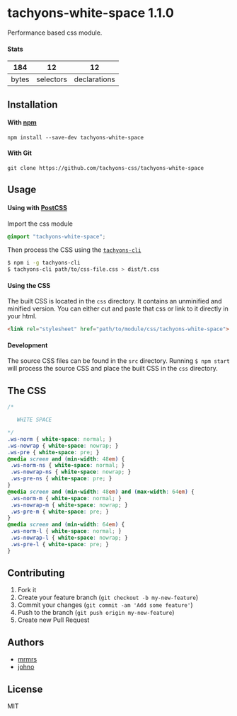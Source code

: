 # tachyons-white-space 1.1.0

Performance based css module.

#### Stats

184 | 12 | 12
---|---|---
bytes | selectors | declarations

## Installation

#### With [npm](https://npmjs.com)

```
npm install --save-dev tachyons-white-space
```

#### With Git

```
git clone https://github.com/tachyons-css/tachyons-white-space
```

## Usage

#### Using with [PostCSS](https://github.com/postcss/postcss)

Import the css module

```css
@import "tachyons-white-space";
```

Then process the CSS using the [`tachyons-cli`](https://github.com/tachyons-css/tachyons-cli)

```sh
$ npm i -g tachyons-cli
$ tachyons-cli path/to/css-file.css > dist/t.css
```

#### Using the CSS

The built CSS is located in the `css` directory. It contains an unminified and minified version.
You can either cut and paste that css or link to it directly in your html.

```html
<link rel="stylesheet" href="path/to/module/css/tachyons-white-space">
```

#### Development

The source CSS files can be found in the `src` directory.
Running `$ npm start` will process the source CSS and place the built CSS in the `css` directory.

## The CSS

```css
/*

   WHITE SPACE

*/
.ws-norm { white-space: normal; }
.ws-nowrap { white-space: nowrap; }
.ws-pre { white-space: pre; }
@media screen and (min-width: 48em) {
 .ws-norm-ns { white-space: normal; }
 .ws-nowrap-ns { white-space: nowrap; }
 .ws-pre-ns { white-space: pre; }
}
@media screen and (min-width: 48em) and (max-width: 64em) {
 .ws-norm-m { white-space: normal; }
 .ws-nowrap-m { white-space: nowrap; }
 .ws-pre-m { white-space: pre; }
}
@media screen and (min-width: 64em) {
 .ws-norm-l { white-space: normal; }
 .ws-nowrap-l { white-space: nowrap; }
 .ws-pre-l { white-space: pre; }
}
```

## Contributing

1. Fork it
2. Create your feature branch (`git checkout -b my-new-feature`)
3. Commit your changes (`git commit -am 'Add some feature'`)
4. Push to the branch (`git push origin my-new-feature`)
5. Create new Pull Request

## Authors

* [mrmrs](http://mrmrs.io)
* [johno](http://johnotander.com)

## License

MIT

